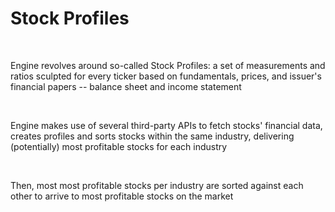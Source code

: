 # Stock Profiles

<br />

Engine revolves around so-called Stock Profiles: a set of measurements and ratios
sculpted for every ticker based on fundamentals, prices, and issuer's financial papers -- balance sheet and income statement

<br />

Engine makes use of several third-party APIs to fetch stocks' financial data, creates profiles and sorts stocks within the same industry, delivering (potentially) most profitable stocks for each industry

<br />

Then, most most profitable stocks per industry are sorted against each other to arrive to most profitable
stocks on the market